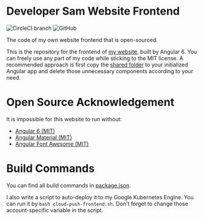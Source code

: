 # Developer Sam Website Frontend

![CircleCI branch](https://img.shields.io/circleci/project/github/SamChou19815/dev-sam-frontend/master.svg)
![GitHub](https://img.shields.io/github/license/SamChou19815/dev-sam-frontend.svg)

The code of my own website frontend that is open-sourced.

This is the repository for the frontend of [my website](https://developersam.com), built by Angular 6. You can freely 
use any part of my code while sticking to the MIT license. A recommended approach is first copy the 
[shared folder](./src/app/shared) to your initialized Angular app and delete those unnecessary components according to 
your need.

# Open Source Acknowledgement

It is impossible for this website to run without:

- [Angular 6 (MIT)](https://github.com/angular/angular)
- [Angular Material (MIT)](https://github.com/angular/material2)
- [Angular Font Awesome (MIT)](https://github.com/baruchvlz/angular-font-awesome)

# Build Commands

You can find all build commands in [package.json](package.json).
 
I also write a script to auto-deploy it to my Google Kubernetes Engine. You can run it by `bash cloud-push-frontend.sh`.
Don't forget to change those account-specific variable in the script.
